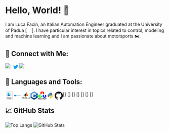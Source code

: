 # Hello, World! 👋

I am Luca Facin, an Italian Automation Engineer graduated at the University of Padua [<img src="https://upload.wikimedia.org/wikipedia/it/e/ee/Logo_Universit%C3%A0_Padova.png" width="16" height="16">]. 
I have particular interest in topics related to control, modeling and machine learning and I am passionate about motorsports 🏍️.

## 🔗 Connect with Me:

[<img align="left"  width="22px" src="https://upload.wikimedia.org/wikipedia/commons/c/ca/LinkedIn_logo_initials.png" />][linkedin]
[<img align="left"  width="22px" src="https://raw.githubusercontent.com/github/explore/80688e429a7d4ef2fca1e82350fe8e3517d3494d/topics/twitter/twitter.png" />][twitter]
[<img align="left"  width="22px" src="https://upload.wikimedia.org/wikipedia/commons/a/a5/Instagram_icon.png" />][instagram]

<br />

## 🧰 Languages and Tools:

[<img align="left" width="26px" src="https://raw.githubusercontent.com/github/explore/80688e429a7d4ef2fca1e82350fe8e3517d3494d/topics/macos/macos.png" />]
[<img align="left" width="26px" src="https://raw.githubusercontent.com/github/explore/80688e429a7d4ef2fca1e82350fe8e3517d3494d/topics/windows/windows.png" />]
[<img align="left" width="26px" src="https://raw.githubusercontent.com/github/explore/80688e429a7d4ef2fca1e82350fe8e3517d3494d/topics/matlab/matlab.png" />]
[<img align="left" width="26px" src="https://raw.githubusercontent.com/github/explore/80688e429a7d4ef2fca1e82350fe8e3517d3494d/topics/cpp/cpp.png" />]
[<img align="left" width="26px" src="https://raw.githubusercontent.com/github/explore/80688e429a7d4ef2fca1e82350fe8e3517d3494d/topics/opencv/opencv.png" />]
[<img align="left" width="26px" src="https://raw.githubusercontent.com/github/explore/80688e429a7d4ef2fca1e82350fe8e3517d3494d/topics/python/python.png" />]
[<img align="left" width="26px" src="https://raw.githubusercontent.com/github/explore/78df643247d429f6cc873026c0622819ad797942/topics/github/github.png" />]


## 📈 GitHub Stats
![Top Langs](https://github-readme-stats.vercel.app/api/top-langs/?username=lucafacin&langs_count=3&hide_border=true&theme=dark)
![GitHub Stats](https://github-readme-stats.vercel.app/api?username=lucafacin&show_icons=true&theme=dark)



<!-- Links to social media accounts -->

[linkedin]: https://www.linkedin.com/in/luca-facin/
[twitter]: https://twitter.com/lucafacin95
[instagram]: https://www.instagram.com/facin_luca/
